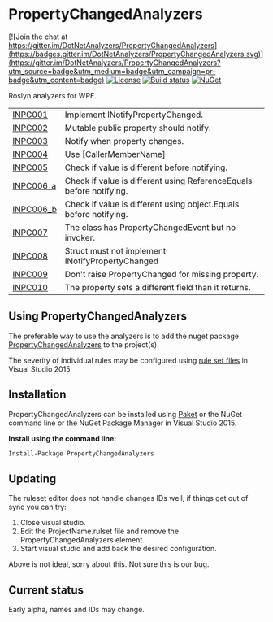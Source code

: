 # PropertyChangedAnalyzers

[![Join the chat at https://gitter.im/DotNetAnalyzers/PropertyChangedAnalyzers](https://badges.gitter.im/DotNetAnalyzers/PropertyChangedAnalyzers.svg)](https://gitter.im/DotNetAnalyzers/PropertyChangedAnalyzers?utm_source=badge&utm_medium=badge&utm_campaign=pr-badge&utm_content=badge)
[![License](https://img.shields.io/badge/license-MIT-blue.svg)](LICENSE)
[![Build status](https://ci.appveyor.com/api/projects/status/25nvar8j6evtmtg4/branch/master?svg=true)](https://ci.appveyor.com/project/JohanLarsson/PropertyChangedAnalyzers-twfog/branch/master)
[![NuGet](https://img.shields.io/nuget/v/PropertyChangedAnalyzers.svg)](https://www.nuget.org/packages/PropertyChangedAnalyzers/)

Roslyn analyzers for WPF.

<!-- start generated table -->
<table>
<tr>
  <td><a href="https://github.com/DotNetAnalyzers/PropertyChangedAnalyzers/tree/master/documentation/INPC001.md">INPC001</a></td>
  <td>Implement INotifyPropertyChanged.</td>
</tr>
<tr>
  <td><a href="https://github.com/DotNetAnalyzers/PropertyChangedAnalyzers/tree/master/documentation/INPC002.md">INPC002</a></td>
  <td>Mutable public property should notify.</td>
</tr>
<tr>
  <td><a href="https://github.com/DotNetAnalyzers/PropertyChangedAnalyzers/tree/master/documentation/INPC003.md">INPC003</a></td>
  <td>Notify when property changes.</td>
</tr>
<tr>
  <td><a href="https://github.com/DotNetAnalyzers/PropertyChangedAnalyzers/tree/master/documentation/INPC004.md">INPC004</a></td>
  <td>Use [CallerMemberName]</td>
</tr>
<tr>
  <td><a href="https://github.com/DotNetAnalyzers/PropertyChangedAnalyzers/tree/master/documentation/INPC005.md">INPC005</a></td>
  <td>Check if value is different before notifying.</td>
</tr>
<tr>
  <td><a href="https://github.com/DotNetAnalyzers/PropertyChangedAnalyzers/tree/master/documentation/INPC006_a.md">INPC006_a</a></td>
  <td>Check if value is different using ReferenceEquals before notifying.</td>
</tr>
<tr>
  <td><a href="https://github.com/DotNetAnalyzers/PropertyChangedAnalyzers/tree/master/documentation/INPC006_b.md">INPC006_b</a></td>
  <td>Check if value is different using object.Equals before notifying.</td>
</tr>
<tr>
  <td><a href="https://github.com/DotNetAnalyzers/PropertyChangedAnalyzers/tree/master/documentation/INPC007.md">INPC007</a></td>
  <td>The class has PropertyChangedEvent but no invoker.</td>
</tr>
<tr>
  <td><a href="https://github.com/DotNetAnalyzers/PropertyChangedAnalyzers/tree/master/documentation/INPC008.md">INPC008</a></td>
  <td>Struct must not implement INotifyPropertyChanged</td>
</tr>
<tr>
  <td><a href="https://github.com/DotNetAnalyzers/PropertyChangedAnalyzers/tree/master/documentation/INPC009.md">INPC009</a></td>
  <td>Don't raise PropertyChanged for missing property.</td>
</tr>
<tr>
  <td><a href="https://github.com/DotNetAnalyzers/PropertyChangedAnalyzers/tree/master/documentation/INPC010.md">INPC010</a></td>
  <td>The property sets a different field than it returns.</td>
</tr>
<table>
<!-- end generated table -->

## Using PropertyChangedAnalyzers

The preferable way to use the analyzers is to add the nuget package [PropertyChangedAnalyzers](https://www.nuget.org/packages/PropertyChangedAnalyzers/)
to the project(s).

The severity of individual rules may be configured using [rule set files](https://msdn.microsoft.com/en-us/library/dd264996.aspx)
in Visual Studio 2015.

## Installation

PropertyChangedAnalyzers can be installed using [Paket](https://fsprojects.github.io/Paket/) or the NuGet command line or the NuGet Package Manager in Visual Studio 2015.


**Install using the command line:**
```bash
Install-Package PropertyChangedAnalyzers
```

## Updating

The ruleset editor does not handle changes IDs well, if things get out of sync you can try:

1) Close visual studio.
2) Edit the ProjectName.rulset file and remove the PropertyChangedAnalyzers element.
3) Start visual studio and add back the desired configuration.

Above is not ideal, sorry about this. Not sure this is our bug.


## Current status

Early alpha, names and IDs may change.